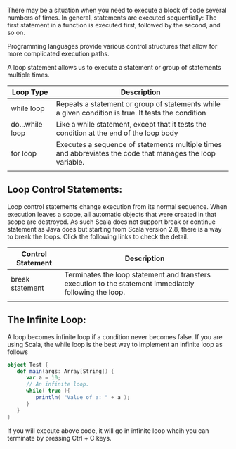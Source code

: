 There may be a situation when you need to execute a block of code several numbers of times. In general, statements are executed sequentially: The first statement in a function is executed first, followed by the second, and so on.

Programming languages provide various control structures that allow for more complicated execution paths.

A loop statement allows us to execute a statement or group of statements multiple times.

|Loop Type|	Description|
|----|----|
|while loop|	Repeats a statement or group of statements while a given condition is true. It tests the condition| before executing the loop body.
|do...while loop|	Like a while statement, except that it tests the condition at the end of the loop body|
|for loop|	Executes a sequence of statements multiple times and abbreviates the code that manages the loop variable.|
|||
## Loop Control Statements:
Loop control statements change execution from its normal sequence. When execution leaves a scope, all automatic objects that were created in that scope are destroyed. As such Scala does not support break or continue statement as Java does but starting from Scala version 2.8, there is a way to break the loops. Click the following links to check the detail.

|Control Statement|	Description|
|----|----|
|break statement|	Terminates the loop statement and transfers execution to the statement immediately following the loop.|
|||
 

## The Infinite Loop:
A loop becomes infinite loop if a condition never becomes false. If you are using Scala, the while loop is the best way to implement an infinite loop as follows
```Scala
object Test {
   def main(args: Array[String]) {
      var a = 10;
      // An infinite loop.
      while( true ){
         println( "Value of a: " + a );
      }
   }
}
```
If you will execute above code, it will go in infinite loop whcih you can terminate by pressing Ctrl + C keys.